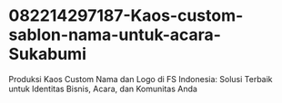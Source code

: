 # 082214297187-Kaos-custom-sablon-nama-untuk-acara-Sukabumi
Produksi Kaos Custom Nama dan Logo di FS Indonesia: Solusi Terbaik untuk Identitas Bisnis, Acara, dan Komunitas Anda
